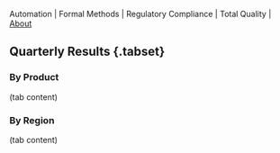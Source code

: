 Automation | Formal Methods | Regulatory Compliance | Total Quality | [About](About.md)

## Quarterly Results {.tabset}

### By Product

(tab content)

### By Region

(tab content)
